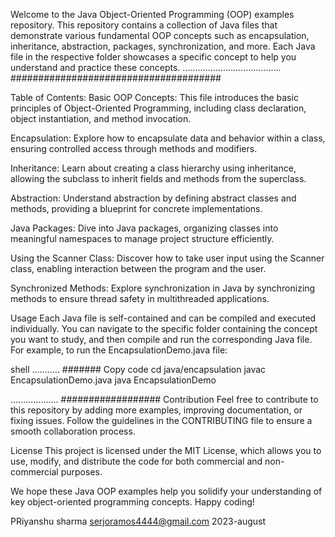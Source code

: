 Welcome to the Java Object-Oriented Programming (OOP) examples repository. This repository contains a collection of Java files that demonstrate various fundamental OOP concepts such as encapsulation, inheritance, abstraction, packages, synchronization, and more. Each Java file in the respective folder showcases a specific concept to help you understand and practice these concepts.
.......................................
######################################

Table of Contents:
Basic OOP Concepts: This file introduces the basic principles of Object-Oriented Programming, including class declaration, object instantiation, and method invocation.

Encapsulation: Explore how to encapsulate data and behavior within a class, ensuring controlled access through methods and modifiers.

Inheritance: Learn about creating a class hierarchy using inheritance, allowing the subclass to inherit fields and methods from the superclass.

Abstraction: Understand abstraction by defining abstract classes and methods, providing a blueprint for concrete implementations.

Java Packages: Dive into Java packages, organizing classes into meaningful namespaces to manage project structure efficiently.

Using the Scanner Class: Discover how to take user input using the Scanner class, enabling interaction between the program and the user.

Synchronized Methods: Explore synchronization in Java by synchronizing methods to ensure thread safety in multithreaded applications.

Usage
Each Java file is self-contained and can be compiled and executed individually. You can navigate to the specific folder containing the concept you want to study, and then compile and run the corresponding Java file. For example, to run the EncapsulationDemo.java file:

shell
...........
#######
Copy code
cd java/encapsulation
javac EncapsulationDemo.java
java EncapsulationDemo

...................
##################
Contribution
Feel free to contribute to this repository by adding more examples, improving documentation, or fixing issues. Follow the guidelines in the CONTRIBUTING file to ensure a smooth collaboration process.

License
This project is licensed under the MIT License, which allows you to use, modify, and distribute the code for both commercial and non-commercial purposes.

We hope these Java OOP examples help you solidify your understanding of key object-oriented programming concepts. Happy coding!

PRiyanshu sharma
serjoramos4444@gmail.com
2023-august 



